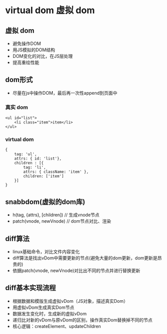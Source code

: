 # virtual dom 虚拟 dom

## 虚拟 dom
* 避免操作DOM
* 用JS模拟的DOM结构
* DOM变化的对比，在JS层处理
* 提高重绘性能

## dom形式
* 尽量在js中操作DOM，最后再一次性append到页面中

### 真实 dom
```
<ul id="list">
    <li class="item">item</li>
</ul>
```

### virtual dom
```
{
    tag: 'ul',
    attrs: { id: 'list'},
    children : [{
        tag: 'li',
        attrs: { className: 'item' },
        children: ['item']
    }]
}
```

## snabbdom(虚拟的dom库)
* h(tag, {attrs}, [children]) // 生成vnode节点
* patch(vnode, newVnode) // dom节点对比、渲染

## diff算法
* linux基础命令，对比文件内容变化
* diff算法是找出vDom中需要更新的节点(避免大量的dom更新，dom更新是昂贵的)
* 依据patch(vnode, newVnode)对比出不同的节点并进行替换更新

## diff基本实现流程
* 根据数据和模版生成虚拟vDom（JS对象，描述真实Dom）
* 用虚拟vDom生成真实Dom节点
* 数据发生变化时，生成新的虚拟vDom
* 递归比对新的vDom与原vDom的区别，操作真实Dom替换掉不同的节点
* 核心逻辑：createElement、updateChildren